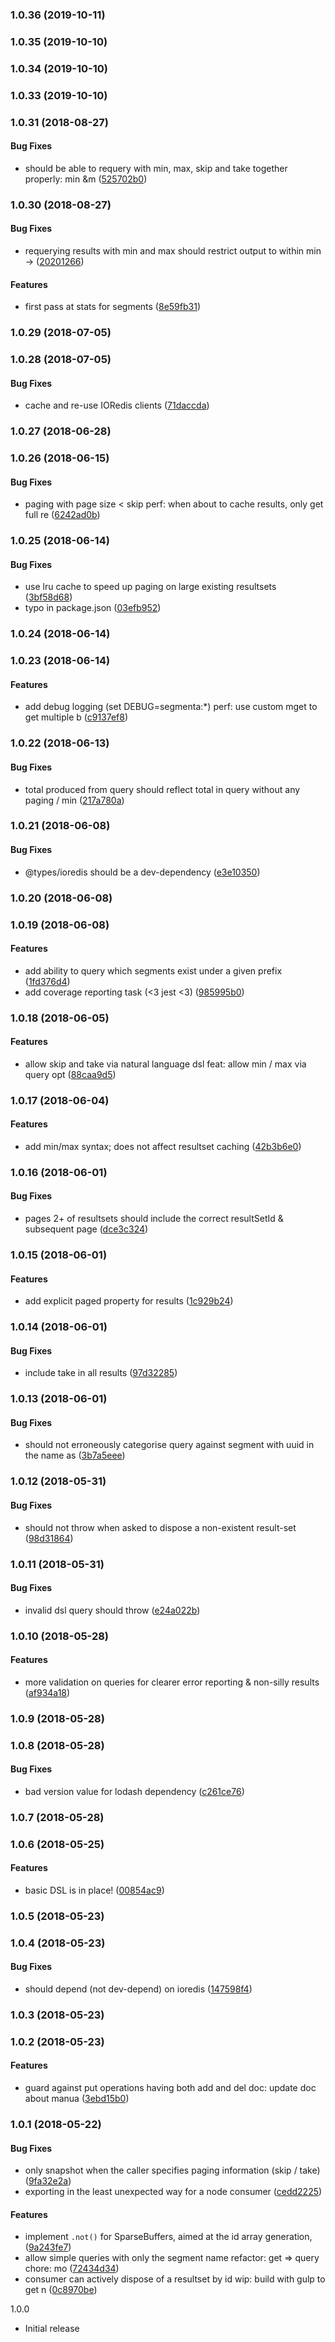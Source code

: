 <a name="1.0.36"></a>
### 1.0.36 (2019-10-11)


<a name="1.0.35"></a>
### 1.0.35 (2019-10-10)


<a name="1.0.34"></a>
### 1.0.34 (2019-10-10)


<a name="1.0.33"></a>
### 1.0.33 (2019-10-10)


<a name="1.0.31"></a>
### 1.0.31 (2018-08-27)


#### Bug Fixes

* should be able to requery with min, max, skip and take together properly: min &m ([525702b0](git+https://github.com/codeo-za/segmenta.git/commit/525702b0))


<a name="1.0.30"></a>
### 1.0.30 (2018-08-27)


#### Bug Fixes

* requerying results with min and max should restrict output      to within min -> ([20201266](git+https://github.com/codeo-za/segmenta.git/commit/20201266))


#### Features

* first pass at stats for segments ([8e59fb31](git+https://github.com/codeo-za/segmenta.git/commit/8e59fb31))


<a name="1.0.29"></a>
### 1.0.29 (2018-07-05)


<a name="1.0.28"></a>
### 1.0.28 (2018-07-05)


#### Bug Fixes

* cache and re-use IORedis clients ([71daccda](git+https://github.com/codeo-za/segmenta.git/commit/71daccda))


<a name="1.0.27"></a>
### 1.0.27 (2018-06-28)


<a name="1.0.26"></a>
### 1.0.26 (2018-06-15)


#### Bug Fixes

* paging with page size < skip perf: when about to cache results, only get full re ([6242ad0b](git+https://github.com/codeo-za/segmenta.git/commit/6242ad0b))


<a name="1.0.25"></a>
### 1.0.25 (2018-06-14)


#### Bug Fixes

* use lru cache to speed up paging on large existing resultsets ([3bf58d68](git+https://github.com/codeo-za/segmenta.git/commit/3bf58d68))
* typo in package.json ([03efb952](git+https://github.com/codeo-za/segmenta.git/commit/03efb952))


<a name="1.0.24"></a>
### 1.0.24 (2018-06-14)


<a name="1.0.23"></a>
### 1.0.23 (2018-06-14)


#### Features

* add debug logging (set DEBUG=segmenta:*) perf: use custom mget to get multiple b ([c9137ef8](git+https://github.com/codeo-za/segmenta.git/commit/c9137ef8))


<a name="1.0.22"></a>
### 1.0.22 (2018-06-13)


#### Bug Fixes

* total produced from query should reflect total in query without any paging / min ([217a780a](git+https://github.com/codeo-za/segmenta.git/commit/217a780a))


<a name="1.0.21"></a>
### 1.0.21 (2018-06-08)


#### Bug Fixes

* @types/ioredis should be a dev-dependency ([e3e10350](git+https://github.com/codeo-za/segmenta.git/commit/e3e10350))


<a name="1.0.20"></a>
### 1.0.20 (2018-06-08)


<a name="1.0.19"></a>
### 1.0.19 (2018-06-08)


#### Features

* add ability to query which segments exist under a given prefix ([1fd376d4](git+https://github.com/codeo-za/segmenta.git/commit/1fd376d4))
* add coverage reporting task (<3 jest <3) ([985995b0](git+https://github.com/codeo-za/segmenta.git/commit/985995b0))


<a name="1.0.18"></a>
### 1.0.18 (2018-06-05)


#### Features

* allow skip and take via natural language dsl feat: allow min / max via query opt ([88caa9d5](git+https://github.com/codeo-za/segmenta.git/commit/88caa9d5))


<a name="1.0.17"></a>
### 1.0.17 (2018-06-04)


#### Features

* add min/max syntax; does not affect resultset caching ([42b3b6e0](git+https://github.com/codeo-za/segmenta.git/commit/42b3b6e0))


<a name="1.0.16"></a>
### 1.0.16 (2018-06-01)


#### Bug Fixes

* pages 2+ of resultsets should include the correct resultSetId & subsequent page  ([dce3c324](git+https://github.com/codeo-za/segmenta.git/commit/dce3c324))


<a name="1.0.15"></a>
### 1.0.15 (2018-06-01)


#### Features

* add explicit paged property for results ([1c929b24](git+https://github.com/codeo-za/segmenta.git/commit/1c929b24))


<a name="1.0.14"></a>
### 1.0.14 (2018-06-01)


#### Bug Fixes

* include take in all results ([97d32285](git+https://github.com/codeo-za/segmenta.git/commit/97d32285))


<a name="1.0.13"></a>
### 1.0.13 (2018-06-01)


#### Bug Fixes

* should not erroneously categorise query against segment with uuid in the name as ([3b7a5eee](git+https://github.com/codeo-za/segmenta.git/commit/3b7a5eee))


<a name="1.0.12"></a>
### 1.0.12 (2018-05-31)


#### Bug Fixes

* should not throw when asked to dispose a non-existent result-set ([98d31864](git+https://github.com/codeo-za/segmenta.git/commit/98d31864))


<a name="1.0.11"></a>
### 1.0.11 (2018-05-31)


#### Bug Fixes

* invalid dsl query should throw ([e24a022b](git+https://github.com/codeo-za/segmenta.git/commit/e24a022b))


<a name="1.0.10"></a>
### 1.0.10 (2018-05-28)


#### Features

* more validation on queries for clearer error reporting & non-silly results ([af934a18](git+https://github.com/codeo-za/segmenta.git/commit/af934a18))


<a name="1.0.9"></a>
### 1.0.9 (2018-05-28)


<a name="1.0.8"></a>
### 1.0.8 (2018-05-28)


#### Bug Fixes

* bad version value for lodash dependency ([c261ce76](git+https://github.com/codeo-za/segmenta.git/commit/c261ce76))


<a name="1.0.7"></a>
### 1.0.7 (2018-05-28)


<a name="1.0.6"></a>
### 1.0.6 (2018-05-25)


#### Features

* basic DSL is in place! ([00854ac9](git+https://github.com/codeo-za/segmenta.git/commit/00854ac9))


<a name="1.0.5"></a>
### 1.0.5 (2018-05-23)


<a name="1.0.4"></a>
### 1.0.4 (2018-05-23)


#### Bug Fixes

* should depend (not dev-depend) on ioredis ([147598f4](git+https://github.com/codeo-za/segmenta.git/commit/147598f4))


<a name="1.0.3"></a>
### 1.0.3 (2018-05-23)


<a name="1.0.2"></a>
### 1.0.2 (2018-05-23)


#### Features

* guard against put operations having both add and del doc: update doc about manua ([3ebd15b0](git+https://github.com/codeo-za/segmenta.git/commit/3ebd15b0))


<a name="1.0.1"></a>
### 1.0.1 (2018-05-22)


#### Bug Fixes

* only snapshot when the caller specifies paging information (skip /         take) ([9fa32e2a](git+https://github.com/codeo-za/segmenta.git/commit/9fa32e2a))
* exporting in the least unexpected way for a node consumer ([cedd2225](git+https://github.com/codeo-za/segmenta.git/commit/cedd2225))


#### Features

* implement `.not()` for SparseBuffers, aimed at the         id array generation,  ([9a243fe7](git+https://github.com/codeo-za/segmenta.git/commit/9a243fe7))
* allow simple queries with only the segment name refactor: get => query chore: mo ([72434d34](git+https://github.com/codeo-za/segmenta.git/commit/72434d34))
* consumer can actively dispose of a resultset by id wip: build with gulp to get n ([0c8970be](git+https://github.com/codeo-za/segmenta.git/commit/0c8970be))


1.0.0
- Initial release
